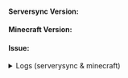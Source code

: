 #### Serversync Version: 

#### Minecraft Version: 

#### Issue: 

<details>
<summary>Logs (serverysync & minecraft)</summary>
<pre>
<!-- Logs Here, if not relevant delete this section -->
</pre>
</details>

